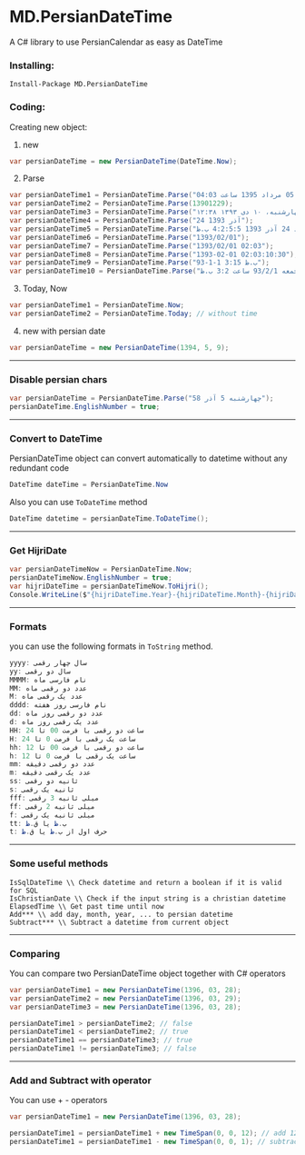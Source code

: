 # MD.PersianDateTime
A C# library to use PersianCalendar as easy as DateTime

### Installing:
```
Install-Package MD.PersianDateTime
```

### Coding:

Creating new object:
1. new
```C#
var persianDateTime = new PersianDateTime(DateTime.Now);
```

2. Parse
```C#
var persianDateTime1 = PersianDateTime.Parse("دوشنبه 05 مرداد 1395 ساعت 04:03");
var persianDateTime2 = PersianDateTime.Parse(13901229);
var persianDateTime3 = PersianDateTime.Parse("چهارشنبه، ۱۰ دی ۱۳۹۳ ۱۲:۳۸");
var persianDateTime4 = PersianDateTime.Parse("24 آذر 1393");
var persianDateTime5 = PersianDateTime.Parse("د 24 آذر 1393 4:2:5:5 ب.ظ");
var persianDateTime6 = PersianDateTime.Parse("1393/02/01");
var persianDateTime7 = PersianDateTime.Parse("1393/02/01 02:03");
var persianDateTime8 = PersianDateTime.Parse("1393-02-01 02:03:10:30");
var persianDateTime9 = PersianDateTime.Parse("93-1-1 3:15 ب.ظ");
var persianDateTime10 = PersianDateTime.Parse("جمعه 93/2/1 ساعت 3:2 ب.ظ");
```

3. Today, Now
```C#
var persianDateTime1 = PersianDateTime.Now;
var persianDateTime2 = PersianDateTime.Today; // without time
```

4. new with persian date
```C#
var persianDateTime = new PersianDateTime(1394, 5, 9);
```
------------------------------------------
### Disable persian chars
```C#
var persianDateTime = PersianDateTime.Parse("چهارشنبه 5 آذر 58");
persianDateTime.EnglishNumber = true;
```
------------------------------------------
### Convert to DateTime
PersianDateTime object can convert automatically to datetime without any redundant code
```C#
DateTime dateTime = PersianDateTime.Now
```
Also you can use `ToDateTime` method
```C#
DateTime datetime = persianDateTime.ToDateTime();
```
------------------------------------------
### Get HijriDate
```C#
var persianDateTimeNow = PersianDateTime.Now;
persianDateTimeNow.EnglishNumber = true;
var hijriDateTime = persianDateTimeNow.ToHijri();
Console.WriteLine($"{hijriDateTime.Year}-{hijriDateTime.Month}-{hijriDateTime.Day}");
```

------------------------------------------
### Formats
you can use the following formats in `ToString` method.
```C#
yyyy: سال چهار رقمی
yy: سال دو رقمی
MMMM: نام فارسی ماه
MM: عدد دو رقمی ماه
M: عدد یک رقمی ماه
dddd: نام فارسی روز هفته
dd: عدد دو رقمی روز ماه
d: عدد یک رقمی روز ماه
HH: ساعت دو رقمی با فرمت 00 تا 24
H: ساعت یک رقمی با فرمت 0 تا 24
hh: ساعت دو رقمی با فرمت 00 تا 12
h: ساعت یک رقمی با فرمت 0 تا 12
mm: عدد دو رقمی دقیقه
m: عدد یک رقمی دقیقه
ss: ثانیه دو رقمی
s: ثانیه یک رقمی
fff: میلی ثانیه 3 رقمی
ff: میلی ثانیه 2 رقمی
f: میلی ثانیه یک رقمی
tt: ب.ظ یا ق.ظ
t: حرف اول از ب.ظ یا ق.ظ
```
------------------------------------------
### Some useful methods
```
IsSqlDateTime \\ Check datetime and return a boolean if it is valid for SQL
IsChristianDate \\ Check if the input string is a christian datetime
ElapsedTime \\ Get past time until now
Add*** \\ add day, month, year, ... to persian datetime
Subtract*** \\ Subtract a datetime from current object
```
------------------------------------------
### Comparing
You can compare two PersianDateTime object together with C# operators
```C#
var persianDateTime1 = new PersianDateTime(1396, 03, 28);
var persianDateTime2 = new PersianDateTime(1396, 03, 29);
var persianDateTime3 = new PersianDateTime(1396, 03, 28);

persianDateTime1 > persianDateTime2; // false
persianDateTime1 < persianDateTime2; // true
persianDateTime1 == persianDateTime3; // true
persianDateTime1 != persianDateTime3; // false
```

------------------------------------------
### Add and Subtract with operator
You can use +  -  operators
```C#
var persianDateTime1 = new PersianDateTime(1396, 03, 28);

persianDateTime1 = persianDateTime1 + new TimeSpan(0, 0, 12); // add 12 minutes
persianDateTime1 = persianDateTime1 - new TimeSpan(0, 0, 1); // subtract 1 minutes

```
